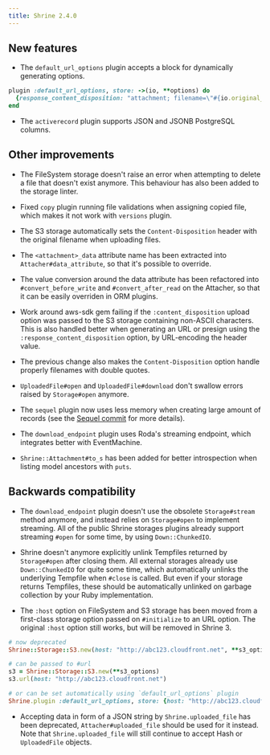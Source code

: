 ```yaml
---
title: Shrine 2.4.0
---
```


## New features

* The `default_url_options` plugin accepts a block for dynamically generating
options.

```rb
plugin :default_url_options, store: ->(io, **options) do
  {response_content_disposition: "attachment; filename=\"#{io.original_filename}\""}
end
```

* The `activerecord` plugin supports JSON and JSONB PostgreSQL columns.

## Other improvements

* The FileSystem storage doesn't raise an error when attempting to delete a
  file that doesn't exist anymore. This behaviour has also been added to the
  storage linter.

* Fixed `copy` plugin running file validations when assigning copied file,
  which makes it not work with `versions` plugin.

* The S3 storage automatically sets the `Content-Disposition` header with the
  original filename when uploading files.

* The `<attachment>_data` attribute name has been extracted into
  `Attacher#data_attribute`, so that it's possible to override.

* The value conversion around the data attribute has been refactored into
  `#convert_before_write` and `#convert_after_read` on the Attacher, so that
  it can be easily overriden in ORM plugins.

* Work around aws-sdk gem failing if the `:content_disposition` upload option
  was passed to the S3 storage containing non-ASCII characters. This is also
  handled better when generating an URL or presign using the
  `:response_content_disposition` option, by URL-encoding the header value.

* The previous change also makes the `Content-Disposition` option handle
  properly filenames with double quotes.

* `UploadedFile#open` and `UploadedFile#download` don't swallow errors raised
  by `Storage#open` anymore.

* The `sequel` plugin now uses less memory when creating large amount of
  records (see the [Sequel commit] for more details).

* The `download_endpoint` plugin uses Roda's streaming endpoint, which
  integrates better with EventMachine.

* `Shrine::Attachment#to_s` has been added for better introspection when listing
  model ancestors with `puts`.

## Backwards compatibility

* The `download_endpoint` plugin doesn't use the obsolete `Storage#stream`
  method anymore, and instead relies on `Storage#open` to implement streaming.
  All of the public Shrine storages plugins already support streaming `#open`
  for some time, by using `Down::ChunkedIO`.

* Shrine doesn't anymore explicitly unlink Tempfiles returned by `Storage#open`
  after closing them. All external storages already use `Down::ChunkedIO` for
  quite some time, which automatically unlinks the underlying Tempfile when
  `#close` is called. But even if your storage returns Tempfiles, these should
  be automatically unlinked on garbage collection by your Ruby implementation.

* The `:host` option on FileSystem and S3 storage has been moved from a
  first-class storage option passed on `#initialize` to an URL option. The
  original `:host` option still works, but will be removed in Shrine 3.

```rb
# now deprecated
Shrine::Storage::S3.new(host: "http://abc123.cloudfront.net", **s3_options)

# can be passed to #url
s3 = Shrine::Storage::S3.new(**s3_options)
s3.url(host: "http://abc123.cloudfront.net")

# or can be set automatically using `default_url_options` plugin
Shrine.plugin :default_url_options, store: {host: "http://abc123.cloudfront.net"}
```

* Accepting data in form of a JSON string by `Shrine.uploaded_file` has been
  deprecated, `Attacher#uploaded_file` should be used for it instead. Note that
  `Shrine.uploaded_file` will still continue to accept Hash or `UploadedFile`
  objects.

[Sequel commit]: https://github.com/jeremyevans/sequel/commit/ead5e5e09e647f3089ea9e161e99b608c2c6ee02
